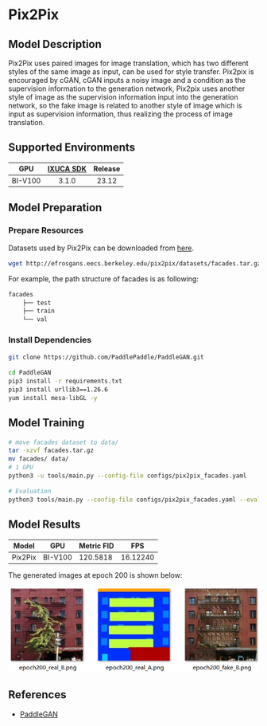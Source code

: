 # Pix2Pix

## Model Description

Pix2Pix uses paired images for image translation, which has two different styles of the same image as input, can be used
for style transfer. Pix2pix is encouraged by cGAN, cGAN inputs a noisy image and a condition as the supervision
information to the generation network, Pix2pix uses another style of image as the supervision information input into the
generation network, so the fake image is related to another style of image which is input as supervision information,
thus realizing the process of image translation.

## Supported Environments

| GPU    | [IXUCA SDK](https://gitee.com/deep-spark/deepspark#%E5%A4%A9%E6%95%B0%E6%99%BA%E7%AE%97%E8%BD%AF%E4%BB%B6%E6%A0%88-ixuca) | Release |
| :----: | :----: | :----: |
| BI-V100 | 3.1.0     |  23.12  |

## Model Preparation

### Prepare Resources

Datasets used by Pix2Pix can be downloaded from [here](http://efrosgans.eecs.berkeley.edu/pix2pix/datasets/).

```bash
wget http://efrosgans.eecs.berkeley.edu/pix2pix/datasets/facades.tar.gz --no-check-certificate
```

For example, the path structure of facades is as following:

```bash
facades
    ├── test
    ├── train
    └── val
```

### Install Dependencies

```bash
git clone https://github.com/PaddlePaddle/PaddleGAN.git
```

```bash
cd PaddleGAN
pip3 install -r requirements.txt
pip3 install urllib3==1.26.6
yum install mesa-libGL -y
```

## Model Training

```bash
# move facades dataset to data/ 
tar -xzvf facades.tar.gz
mv facades/ data/
# 1 GPU
python3 -u tools/main.py --config-file configs/pix2pix_facades.yaml
```

```bash
# Evaluation
python3 tools/main.py --config-file configs/pix2pix_facades.yaml --evaluate-only --load ${PATH_OF_WEIGHT}
```

## Model Results

| Model   | GPU     | Metric FID | FPS      |
|---------|---------|------------|----------|
| Pix2Pix | BI-V100 | 120.5818   | 16.12240 |

The generated images at epoch 200 is shown below:

![results](results.png)

## References

- [PaddleGAN](https://github.com/PaddlePaddle/PaddleGAN)
